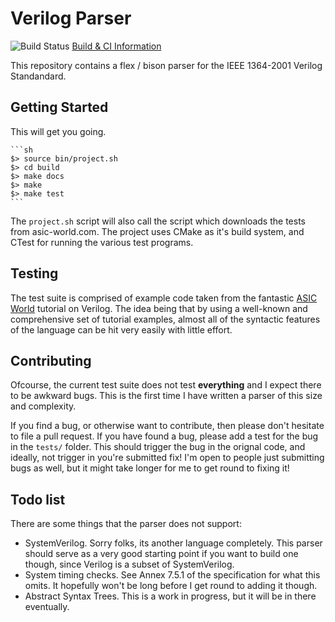 
# Verilog Parser

![Build Status](https://travis-ci.org/ben-marshall/verilog-parser.svg?branch=master) [Build & CI Information](https://travis-ci.org/ben-marshall/verilog-parser)

This repository contains a flex / bison parser for the IEEE 1364-2001 Verilog
Standandard.

## Getting Started

This will get you going.

    ```sh
    $> source bin/project.sh
    $> cd build
    $> make docs
    $> make
    $> make test
    ```

The `project.sh` script will also call the script which downloads the tests
from asic-world.com. The project uses CMake as it's build system, and
CTest for running the various test programs.

## Testing

The test suite is comprised of example code taken from
the fantastic [ASIC World](http://www.asic-world.com/) tutorial on Verilog.
The idea being that by using a well-known and comprehensive set of
tutorial examples, almost all of the syntactic features of the language can be
hit very easily with little effort.

## Contributing

Ofcourse, the current test suite does not test **everything** and I expect
there to be awkward bugs. This is the first time I have written a parser of
this size and complexity.

If you find a bug, or otherwise want to contribute, then please don't
hesitate to file a pull request. If you have found a bug, please add a test
for the bug in the `tests/` folder. This should trigger the bug in the orignal
code, and ideally, not trigger in you're submitted fix! I'm open to people
just submitting bugs as well, but it might take longer for me to get round to
fixing it!

## Todo list

There are some things that the parser does not support:

- SystemVerilog. Sorry folks, its another language completely. This parser
  should serve as a very good starting point if you want to build one though,
  since Verilog is a subset of SystemVerilog.
- System timing checks. See Annex 7.5.1 of the specification for what this
  omits. It hopefully won't be long before I get round to adding it though.
- Abstract Syntax Trees. This is a work in progress, but it will be in there
  eventually.
